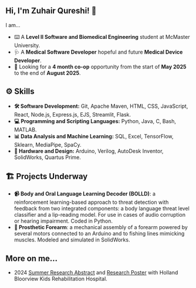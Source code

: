 ## Hi, I'm Zuhair Qureshi! 👋 
I am...
* ⌨️ A __Level II Software and Biomedical Engineering__ student at McMaster University.
* 🩺 A __Medical Software Developer__ hopeful and future __Medical Device Developer__. 
* 🏢 Looking for a __4 month co-op__ opportunity from the start of __May 2025__ to the end of __August 2025__.

## ⚙️ Skills
* __🛠️ Software Development:__ Git, Apache Maven, HTML, CSS, JavaScript, React, Node.js, Express.js, EJS, Streamlit, Flask.
* __💻 Programming and Scripting Languages:__ Python, Java, C, Bash, MATLAB.
* __📊 Data Analysis and Machine Learning:__ SQL, Excel, TensorFlow, Sklearn, MediaPipe, SpaCy.
* __🤖 Hardware and Design:__ Arduino, Verilog, AutoDesk Inventor, SolidWorks, Quartus Prime.

## 🏗️ Projects Underway
* __📹 Body and Oral Language Learning Decoder (BOLLD)__: a reinforcement learning-based approach to threat detection with feedback from two integrated components: a body language threat level classifier and a lip-reading model. For use in cases of audio corruption or hearing impairment. Coded in Python.
* __🦾 Prosthetic Forearm__: a mechanical assembly of a forearm powered by several motors connected to an Arduino and to fishing lines mimicking muscles. Modeled and simulated in SolidWorks.

## More on me...
* 2024 [Summer Research Abstract]([url](https://hollandbloorview.ca/research-education/bloorview-research-institute/awards-events/ward-research-day)) and [Research Poster]([url](https://hollandbloorview.ca/sites/default/files/2024-07/Zuhair%20Qureshi%20poster.pdf)) with Holland Bloorview Kids Rehabilitation Hospital.

<!--
**ZuhairQureshi/ZuhairQureshi** is a ✨ _special_ ✨ repository because its `README.md` (this file) appears on your GitHub profile.

Here are some ideas to get you started:

- 🔭 I’m currently working on ...
- 🌱 I’m currently learning ...
- 👯 I’m looking to collaborate on ...
- 🤔 I’m looking for help with ...
- 💬 Ask me about ...
- 📫 How to reach me: ...
- 😄 Pronouns: ...
- ⚡ Fun fact: ...
-->
